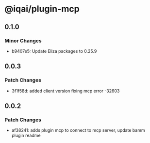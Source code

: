 # @iqai/plugin-mcp

## 0.1.0

### Minor Changes

- b9407e5: Update Eliza packages to 0.25.9

## 0.0.3

### Patch Changes

- 3f1f58d: added client version fixing mcp error -32603

## 0.0.2

### Patch Changes

- af38241: adds plugin mcp to connect to mcp server, update bamm plugin readme
